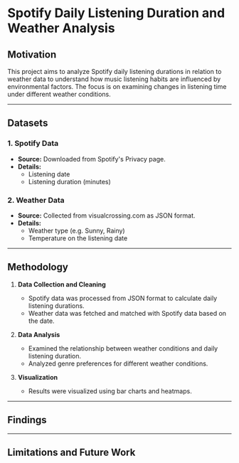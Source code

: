 # Spotify Daily Listening Duration and Weather Analysis
## Motivation
This project aims to analyze Spotify daily listening durations in relation to weather data to understand how music listening habits are influenced by environmental factors. The focus is on examining changes in listening time under different weather conditions.

---

## Datasets
### 1. **Spotify Data**
- **Source:** Downloaded from Spotify's Privacy page.
- **Details:**
  - Listening date
  - Listening duration (minutes)

### 2. **Weather Data**
- **Source:** Collected from visualcrossing.com as JSON format.
- **Details:**
  - Weather type (e.g. Sunny, Rainy)
  - Temperature on the listening date

---

## Methodology
1. **Data Collection and Cleaning**
   - Spotify data was processed from JSON format to calculate daily listening durations.
   - Weather data was fetched and matched with Spotify data based on the date.

2. **Data Analysis**
   - Examined the relationship between weather conditions and daily listening duration.
   - Analyzed genre preferences for different weather conditions.

3. **Visualization**
   - Results were visualized using bar charts and heatmaps.

---

## Findings

---

## Limitations and Future Work

